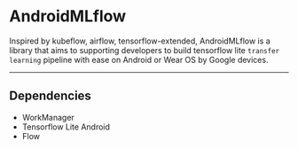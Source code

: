 # AndroidMLflow
Inspired by kubeflow, airflow, tensorflow-extended, AndroidMLflow is a library that aims to supporting developers to build tensorflow lite `transfer learning` pipeline with ease on Android or Wear OS by Google devices.

---

## Dependencies
* WorkManager
* Tensorflow Lite Android
* Flow
